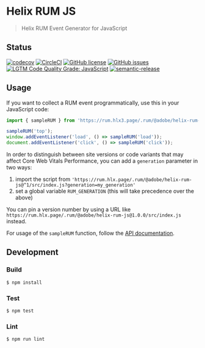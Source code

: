 # Helix RUM JS

> Helix RUM Event Generator for JavaScript

## Status
[![codecov](https://img.shields.io/codecov/c/github/adobe/helix-rum-js.svg)](https://codecov.io/gh/adobe/helix-rum-js)
[![CircleCI](https://img.shields.io/circleci/project/github/adobe/helix-rum-js.svg)](https://circleci.com/gh/adobe/helix-rum-js)
[![GitHub license](https://img.shields.io/github/license/adobe/helix-rum-js.svg)](https://github.com/adobe/helix-rum-js/blob/master/LICENSE.txt)
[![GitHub issues](https://img.shields.io/github/issues/adobe/helix-rum-js.svg)](https://github.com/adobe/helix-rum-js/issues)
[![LGTM Code Quality Grade: JavaScript](https://img.shields.io/lgtm/grade/javascript/g/adobe/helix-rum-js.svg?logo=lgtm&logoWidth=18)](https://lgtm.com/projects/g/adobe/helix-rum-js)
[![semantic-release](https://img.shields.io/badge/%20%20%F0%9F%93%A6%F0%9F%9A%80-semantic--release-e10079.svg)](https://github.com/semantic-release/semantic-release)

## Usage

If you want to collect a RUM event programmatically, use this in your JavaScript code:


```javascript
import { sampleRUM } from 'https://rum.hlx3.page/.rum/@adobe/helix-rum-js@^1/src/index.js';

sampleRUM('top');
window.addEventListener('load', () => sampleRUM('load'));
document.addEventListener('click', () => sampleRUM('click'));
```

In order to distinguish between site versions or code variants that may affect Core Web Vitals Performance, you can add a `generation` parameter in two ways:

1. import the script from `'https://rum.hlx.page/.rum/@adobe/helix-rum-js@^1/src/index.js?generation=my_generation'`
2. set a global variable `RUM_GENERATION` (this will take precedence over the above)

You can pin a version number by using a URL like `https://rum.hlx.page/.rum/@adobe/helix-rum-js@1.0.0/src/index.js` instead.

For usage of the `sampleRUM` function, follow the [API documentation](docs/API.md).

## Development

### Build

```bash
$ npm install
```

### Test

```bash
$ npm test
```

### Lint

```bash
$ npm run lint
```
